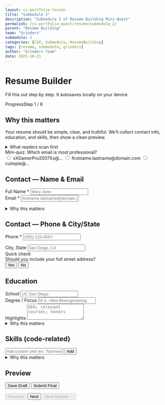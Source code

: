 ```yaml
---
layout: cs-portfolio-lesson
title: "Submodule 2"
description: "Submodule 2 of Resume Building Mini-Quest"
permalink: /cs-portfolio-quest/resume/submodule_2/
parent: "Resume Building"
team: "Grinders"
submodule: 2
categories: [CSP, Submodule, ResumeBuilding]
tags: [resume, submodule, grinders]
author: "Grinders Team"
date: 2025-10-21
---
```


<link href="https://cdn.jsdelivr.net/npm/tailwindcss@2.2.19/dist/tailwind.min.css" rel="stylesheet">

<div class="max-w-3xl mx-auto p-4">
  <h1 class="text-2xl font-bold mb-2">Resume Builder</h1>
  <p class="text-gray-600 mb-4">Fill this out step by step. It autosaves locally on your device.</p>

  <!-- Progress -->
  <div class="border rounded p-3 mb-4">
    <div class="flex justify-between text-sm">
      <span>Progress</span><span id="progressLabel">Step 1 / 6</span>
    </div>
    <div class="w-full bg-gray-200 rounded h-2 mt-2">
      <div id="progressBar" class="bg-blue-600 h-2 rounded" style="width:16.7%"></div>
    </div>
  </div>

  <!-- STEP 1: INTRO + WHY -->
  <section data-step="0" class="space-y-3">
    <h2 class="text-xl font-semibold">Why this matters</h2>
    <p>Your resume should be simple, clear, and truthful. We’ll collect contact info, education, and skills, then show a clean preview.</p>
    <details class="border rounded p-3">
      <summary class="font-medium cursor-pointer">What readers scan first</summary>
      <ul class="list-disc ml-5 mt-2 text-sm">
        <li><b>Contact line</b> – can they reach you quickly?</li>
        <li><b>Skills</b> – do you match the role?</li>
        <li><b>Education</b> – what foundation do you have?</li>
      </ul>
    </details>
    <div class="border rounded p-3">
      <div class="font-medium mb-1">Mini-quiz: Which email is most professional?</div>
      <div class="space-y-1 text-sm" id="emailQuiz">
        <label class="flex items-center gap-2"><input type="radio" name="q1" value="a"> xXGamerPro2007Xx@…</label>
        <label class="flex items-center gap-2"><input type="radio" name="q1" value="b"> firstname.lastname@domain.com</label>
        <label class="flex items-center gap-2"><input type="radio" name="q1" value="c"> cutiepie@…</label>
      </div>
      <p id="emailQuizResult" class="text-sm mt-2"></p>
    </div>
  </section>

  <!-- STEP 2: CONTACT (NAME + EMAIL) -->
  <section data-step="1" class="space-y-3 hidden">
    <h2 class="text-xl font-semibold">Contact — Name & Email</h2>
    <div>
      <label class="block text-sm font-medium">Full Name *</label>
      <input id="fullName" class="w-full border rounded px-3 py-2" placeholder="Mary Jane">
    </div>
    <div>
      <label class="block text-sm font-medium">Email *</label>
      <input id="email" type="email" class="w-full border rounded px-3 py-2" placeholder="firstname.lastname@domain.com">
      <p id="emailTip" class="text-xs mt-1"></p>
    </div>
    <details class="border rounded p-3">
      <summary class="font-medium cursor-pointer">Why this matters</summary>
      <p class="text-sm mt-2">A clean, professional email sets the tone. It’s often the first thing they use to contact you.</p>
    </details>
  </section>

  <!-- STEP 3: CONTACT (PHONE + CITY/STATE) -->
  <section data-step="2" class="space-y-3 hidden">
    <h2 class="text-xl font-semibold">Contact — Phone & City/State</h2>
    <div>
      <label class="block text-sm font-medium">Phone *</label>
      <input id="phone" class="w-full border rounded px-3 py-2" placeholder="(555) 123-4567">
      <p id="phoneTip" class="text-xs mt-1"></p>
    </div>
    <div>
      <label class="block text-sm font-medium">City, State</label>
      <input id="location" class="w-full border rounded px-3 py-2" placeholder="San Diego, CA">
    </div>
    <div class="border rounded p-3">
      <div class="font-medium mb-1">Quick check</div>
      <div class="text-sm" id="addressQuiz">
        Should you include your full street address?
        <div class="mt-1 space-x-3">
          <button data-a="yes" class="px-2 py-1 border rounded">Yes</button>
          <button data-a="no" class="px-2 py-1 border rounded">No</button>
        </div>
      </div>
      <p id="addressQuizResult" class="text-sm mt-2"></p>
    </div>
  </section>

  <!-- STEP 4: EDUCATION -->
  <section data-step="3" class="space-y-3 hidden">
    <h2 class="text-xl font-semibold">Education</h2>
    <div>
      <label class="block text-sm font-medium">School</label>
      <input id="school" class="w-full border rounded px-3 py-2" placeholder="UC San Diego">
    </div>
    <div>
      <label class="block text-sm font-medium">Degree / Focus </label>
      <input id="degree" class="w-full border rounded px-3 py-2" placeholder="M.S.–Med Bioengineering">
    </div>
    <div>
      <label class="block text-sm font-medium">Highlights</label>
      <textarea id="eduHighlights" rows="3" class="w-full border rounded px-3 py-2" placeholder="GPA; relevant courses; honors"></textarea>
    </div>
    <details class="border rounded p-3">
      <summary class="font-medium cursor-pointer">Why this matters</summary>
      <p class="text-sm mt-2">Education shows your foundation. If your experience is light, lean on relevant coursework and honors.</p>
    </details>
  </section>

  <!-- STEP 5: SKILLS -->
  <section data-step="4" class="space-y-3 hidden">
    <h2 class="text-xl font-semibold">Skills (code-related)</h2>
    <div id="skillsGrid" class="grid grid-cols-2 md:grid-cols-3 gap-2 text-sm"></div>
    <div class="flex gap-2">
      <input id="customSkill" class="flex-1 border rounded px-3 py-2" placeholder="Add custom skill (ex: Teamwork•)">
      <button id="addSkillBtn" class="px-3 py-2 border rounded">Add</button>
    </div>
    <div id="skillTags" class="flex flex-wrap gap-2"></div>
    <details class="border rounded p-3">
      <summary class="font-medium cursor-pointer">Why this matters</summary>
      <p class="text-sm mt-2">Skills are used to match you to roles. Include 8–12 that you can explain or demonstrate.</p>
    </details>
  </section>

  <!-- STEP 6: REVIEW & SAVE -->
  <section data-step="5" class="space-y-3 hidden">
    <h2 class="text-xl font-semibold">Preview</h2>
    <!-- Human-readable resume preview -->
    <div id="resumePreview" class="border rounded p-4 space-y-2 text-sm leading-6">
      <!-- Filled by JS as paragraph/resume form -->
    </div>
    <div class="grid md:grid-cols-2 gap-2">
      <button id="saveDraft" class="px-3 py-2 border rounded">Save Draft</button>
      <button id="submitFinal" class="px-3 py-2 border rounded">Submit Final</button>
    </div>
    <p id="saveMessage" class="text-sm mt-2"></p>
  </section>

  <!-- Bottom Nav -->
  <div class="flex justify-between mt-4">
    <button id="prevBtn" class="px-3 py-2 border rounded" disabled>Previous</button>
    <!-- Normal Next (hidden on last step) -->
    <button id="nextBtn" class="px-3 py-2 border rounded">Next</button>
    <!-- Next Module button (visible only on last step; enabled after Submit Final) -->
    <button
      id="nextModuleBtnNav"
      data-href="/cs-portfolio-quest/resume/submodule_3/"
      class="px-3 py-2 border rounded hidden disabled:opacity-50"
      disabled
    >Next Module →</button>
  </div>
</div>

<script>
document.addEventListener('DOMContentLoaded', () => {
  // ------- State -------
  const state = {
    step: 0,
    submitted: false, // becomes true after Submit Final
    personal: { fullName:"", email:"", phone:"", location:"" },
    education: { school:"", degree:"", eduHighlights:"" },
    skills: new Set()
  };

  // ------- DOM -------
  const $  = s => document.querySelector(s);
  const $$ = s => Array.from(document.querySelectorAll(s));
  const steps = $$('section[data-step]');
  const progressBar   = $('#progressBar');
  const progressLabel = $('#progressLabel');

  // Inputs
  const personalIds = ["fullName","email","phone","location"];
  const eduIds = ["school","degree","eduHighlights"];

  // Review / UI
  const resumePreview = $("#resumePreview");
  const saveMessage = $("#saveMessage");

  // Bottom nav buttons
  const prevBtn = $("#prevBtn");
  const nextBtn = $("#nextBtn");
  const nextModuleBtnNav = $("#nextModuleBtnNav");

  // Step 6 buttons
  const saveDraftBtn = $("#saveDraft");
  const submitFinalBtn = $("#submitFinal");

  // Interactive tips & quizzes
  const emailTip = $("#emailTip");
  const phoneTip = $("#phoneTip");
  const emailQuiz = $("#emailQuiz");
  const emailQuizResult = $("#emailQuizResult");
  const addressQuiz = $("#addressQuiz");
  const addressQuizResult = $("#addressQuizResult");

  // Skills UI
  const curated = ["JavaScript","Python","Java","HTML","CSS","React","Node.js","SQL","Git","Linux","Docker","AWS"];
  const skillsGrid = $("#skillsGrid");
  const customSkillInput = $("#customSkill");
  const addSkillBtn = $("#addSkillBtn");
  const skillTags = $("#skillTags");

  // ------- Build skills checklist -------
  function renderSkillChecklist(){
    if (!skillsGrid) return;
    skillsGrid.innerHTML = "";
    curated.forEach(label=>{
      const wrap = document.createElement('label');
      wrap.className = "flex items-center gap-2 p-2 border rounded";
      wrap.innerHTML = `<input type="checkbox" data-skill="${label}" class="h-4 w-4"><span>${label}</span>`;
      skillsGrid.appendChild(wrap);
    });
  }
  function syncChecklist(){
    if (!skillsGrid) return;
    skillsGrid.querySelectorAll('input[type=checkbox][data-skill]').forEach(cb=>{
      cb.checked = state.skills.has(cb.dataset.skill);
    });
  }
  function renderCustomTags(){
    if (!skillTags) return;
    skillTags.innerHTML = "";
    [...state.skills].forEach(s=>{
      const tag = document.createElement('span');
      tag.className = "px-2 py-1 rounded bg-gray-100 text-gray-800 text-sm flex items-center gap-2";
      tag.innerHTML = `${s} <button title="remove" class="font-bold">×</button>`;
      tag.querySelector('button').addEventListener('click', ()=>{
        state.skills.delete(s);
        syncChecklist();
        renderCustomTags();
        persist();
      });
      skillTags.appendChild(tag);
    });
  }

  // ------- Step Nav -------
  function showStep(i){
    state.step = Math.max(0, Math.min(steps.length-1, i));
    steps.forEach((el,idx)=>el.classList.toggle('hidden', idx!==state.step));
    const pct = ((state.step+1)/steps.length)*100;
    progressBar.style.width = pct + '%';
    progressLabel.textContent = `Step ${state.step+1} / ${steps.length}`;
    prevBtn.disabled = state.step===0;

    // Hide the normal Next button on last step; show Next Module button there
    const onLast = state.step === steps.length - 1;
    nextBtn.classList.toggle('hidden', onLast);
    nextModuleBtnNav.classList.toggle('hidden', !onLast);
    nextModuleBtnNav.disabled = !state.submitted; // only active after Submit Final

    if (onLast) updateResumePreview();
    persist();
  }

  prevBtn.addEventListener('click', ()=>showStep(state.step-1));
  nextBtn.addEventListener('click', ()=>{
    if (state.step===1 && (!state.personal.fullName || !state.personal.email)) {
      alert("Please add your Name and Email.");
      return;
    }
    if (state.step===2 && (!state.personal.phone)) {
      alert("Please add your Phone.");
      return;
    }
    if (state.step < steps.length-1) showStep(state.step+1);
  });

  // Next Module click → friendly popup then navigate
  if (nextModuleBtnNav){
    nextModuleBtnNav.addEventListener('click', (e)=>{
      e.preventDefault();
      if (!state.submitted){
        alert("Please submit your final first.");
        return;
      }
      alert("Next, you’ll learn how to present your work and experience effectivley to an employer");
      const href = nextModuleBtnNav.getAttribute('data-href');
      if (href) window.location.href = href;
    });
  }

  // ------- Bind Inputs -------
  personalIds.forEach(id=>{
    const el = $("#"+id); if (!el) return;
    el.addEventListener('input', ()=>{
      state.personal[id] = el.value.trim();
      if (id==="email") {
        emailTip.textContent = isProfessionalEmail(state.personal.email)
          ? "Looks good."
          : "Tip: use firstname.lastname@domain.com for a professional look.";
        emailTip.className = "text-xs mt-1 " + (isProfessionalEmail(state.personal.email) ? "text-green-700" : "text-gray-600");
      }
      if (id==="phone") {
        phoneTip.textContent = looksLikePhone(state.personal.phone)
          ? "Nice—add a clear voicemail greeting with your name."
          : "Tip: include area code. Format like (555) 123-4567.";
        phoneTip.className = "text-xs mt-1 " + (looksLikePhone(state.personal.phone) ? "text-green-700" : "text-gray-600");
      }
      persist();
    });
  });

  eduIds.forEach(id=>{
    const el = $("#"+id); if (!el) return;
    el.addEventListener('input', ()=>{
      state.education[id==='eduHighlights' ? 'eduHighlights' : id] = el.value;
      persist();
    });
  });

  // Skills
  if (skillsGrid){
    skillsGrid.addEventListener('change', (e)=>{
      const cb = e.target;
      if (cb && cb.matches('input[type=checkbox][data-skill]')){
        const s = cb.dataset.skill;
        cb.checked ? state.skills.add(s) : state.skills.delete(s);
        renderCustomTags();
        persist();
      }
    });
  }
  if (addSkillBtn && customSkillInput){
    addSkillBtn.addEventListener('click', ()=>{
      const val = customSkillInput.value.trim();
      if (!val) return;
      state.skills.add(val);
      customSkillInput.value = "";
      syncChecklist();
      renderCustomTags();
      persist();
    });
    customSkillInput.addEventListener('keydown', (e)=>{
      if (e.key==='Enter'){ e.preventDefault(); addSkillBtn.click(); }
    });
  }

  // Quizzes
  if (emailQuiz){
    emailQuiz.addEventListener('change', (e)=>{
      const v = e.target.value;
      if (!v) return;
      emailQuizResult.textContent = v==="b" ? "Correct — simple and professional wins."
                                            : "Not ideal — aim for firstname.lastname@domain.com.";
      emailQuizResult.className = "text-sm mt-2 " + (v==="b" ? "text-green-700" : "text-red-700");
    });
  }
  if (addressQuiz){
    addressQuiz.addEventListener('click', (e)=>{
      const a = e.target.getAttribute('data-a');
      if (!a) return;
      addressQuizResult.textContent = (a==="no")
        ? "Correct — City, State is enough."
        : "Use City, State only. Full street address isn’t needed.";
      addressQuizResult.className = "text-sm mt-2 " + (a==="no" ? "text-green-700" : "text-red-700");
    });
  }

  // ------- Resume-style Preview -------
  function updateResumePreview(){
    const P = state.personal;
    const E = state.education;
    const skills = [...state.skills];

    const headerName = `<div class="text-lg font-bold">${escapeHtml(P.fullName || "Your Name")}</div>`;
    const contactLineParts = [];
    if (P.email) contactLineParts.push(escapeHtml(P.email));
    if (P.phone) contactLineParts.push(escapeHtml(P.phone));
    if (P.location) contactLineParts.push(escapeHtml(P.location));
    const contactLine = contactLineParts.length
      ? `<div class="text-sm text-gray-700">${contactLineParts.join(" • ")}</div>`
      : `<div class="text-sm text-gray-500">Add your email, phone, and city/state</div>`;

    const educationBlock = (E.school || E.degree || E.eduHighlights)
      ? `
        <div class="mt-3">
          <div class="font-semibold">Education</div>
          <div>${escapeHtml(E.school || "School")} — ${escapeHtml(E.degree || "Degree/Program")}</div>
          ${E.eduHighlights ? `<div class="text-sm">${escapeHtml(E.eduHighlights)}</div>` : ""}
        </div>`
      : `
        <div class="mt-3">
          <div class="font-semibold">Education</div>
          <div class="text-sm text-gray-500">Add your school, degree, and highlights</div>
        </div>`;

    const skillsBlock = `
      <div class="mt-3">
        <div class="font-semibold">Skills</div>
        ${skills.length
          ? `<div class="text-sm">${skills.map(escapeHtml).join(", ")}</div>`
          : `<div class="text-sm text-gray-500"> </div>`}
      </div>`;

    resumePreview.innerHTML = `${headerName}${contactLine}${educationBlock}${skillsBlock}`;
  }

  // ------- Persistence -------
  const STORAGE_KEY = "resume_builder_no_experience_v2";
  function persist(){
    try {
      localStorage.setItem(STORAGE_KEY, JSON.stringify({
        ...state,
        skills:[...state.skills]
      }));
    } catch(e){}
  }
  function restore(){
    try {
      const raw = localStorage.getItem(STORAGE_KEY);
      if (!raw) return;
      const saved = JSON.parse(raw);
      state.step = 0; // always start at intro
      state.submitted = !!saved.submitted;
      Object.assign(state.personal, saved.personal||{});
      Object.assign(state.education, saved.education||{});
      (saved.skills||[]).forEach(s=>state.skills.add(s));

      // reflect inputs
      personalIds.forEach(id=>{ const el=$("#"+id); if (el) el.value = state.personal[id]||""; });$("#school").value = state.education.school || ""; $("#degree").value = state.education.degree || ""; $("#eduHighlights").value = state.education.eduHighlights || "";
      syncChecklist();
      renderCustomTags();
    } catch(e){}
  }
  // ------- Save Draft / Submit Final -------
  if (saveDraftBtn) saveDraftBtn.addEventListener('click', ()=>{
    persist();
    updateResumePreview();
    saveMessage.textContent = "Draft saved on this device.";
    saveMessage.className = "text-sm mt-2 text-green-700";
  });

  if (submitFinalBtn) submitFinalBtn.addEventListener('click', async ()=>{
    updateResumePreview();
    const ok = await submitFinal(makePayload());
    state.submitted = !!ok;
    persist();

    saveMessage.textContent = ok
      ? "Submitted! Your information has been received."
      : "Something went wrong. Please try again.";
    saveMessage.className = "text-sm mt-2 " + (ok ? "text-green-700" : "text-red-700");

    // Enable Next Module in bottom nav when submitted
    const onLast = state.step === steps.length - 1;
    if (ok && onLast && nextModuleBtnNav){
      nextModuleBtnNav.disabled = false;
    }
  });

  function makePayload(){
    return {
      personal: {...state.personal},
      education: {
        school: state.education.school,
        degree: state.education.degree,
        highlights: state.education.eduHighlights
      },
      skills: [...state.skills]
    };
  }

  // Friendly submit stub (no tech jargon shown to users)
  async function submitFinal(payload){
    console.log("Would submit this data:", payload);
    // Example when ready:
    // await fetch("/api/resume/submit", {
    //   method:"POST",
    //   headers:{'Content-Type':'application/json'},
    //   body: JSON.stringify(payload)
    // });
    return true;
  }

  // ------- Helpers -------
  function escapeHtml(s){ return String(s).replace(/[&<>"']/g, m => ({'&':'&amp;','<':'&lt;','>':'&gt;','"':'&quot;',"'":'&#39;'}[m])); }
  function isProfessionalEmail(s){
    if (!s) return false;
    const simple = /^[a-z][a-z0-9._-]+@[a-z0-9.-]+\.[a-z]{2,}$/i.test(s);
    return simple && !/(gamer|cutie|party|x{2,}|lol|420|69)/i.test(s);
  }
  function looksLikePhone(s){
    return /\d{10}/.test(String(s).replace(/\D/g,'')); // 10 digits
  }

  // ------- Boot -------
  renderSkillChecklist();
  restore();
  showStep(0);
});
</script>
